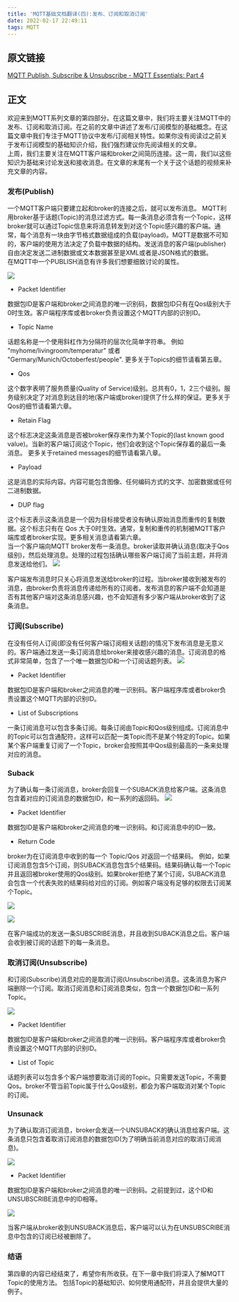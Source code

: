 ```yaml
---
title: 'MQTT基础文档翻译(四):发布、订阅和取消订阅'
date: 2022-02-17 22:49:11
tags: MQTT
---
```

## 原文链接
[MQTT Publish, Subscribe & Unsubscribe - MQTT Essentials: Part 4](https://www.hivemq.com/blog/mqtt-essentials-part-4-mqtt-publish-subscribe-unsubscribe/)
<!--more-->
## 正文
欢迎来到MQTT系列文章的第四部分。在这篇文章中，我们将主要关注MQTT中的发布、订阅和取消订阅。在之前的文章中讲述了发布/订阅模型的基础概念。在这篇文章中我们专注于MQTT协议中发布/订阅相关特性。如果你没有阅读过之前关于发布订阅模型的基础知识介绍，我们强烈建议你先阅读相关的文章。 <br/>
上周，我们主要关注在MQTT客户端和broker之间简历连接。这一周，我们以这些知识为基础来讨论发送和接收消息。在文章的末尾有一个关于这个话题的视频来补充文章的内容。

### 发布(Publish)

一个MQTT客户端只要建立起和broker的连接之后，就可以发布消息。 MQTT利用broker基于话题(Topic)的消息过滤方式。每一条消息必须含有一个Topic，这样broker就可以通过Topic信息来将消息转发到对这个Topic感兴趣的客户端。通常，每个消息有一块由字节格式数据组成的负载(payload)。MQTT是数据不可知的，客户端的使用方法决定了负载中数据的结构。发送消息的客户端(publisher)自由决定发送二进制数据或文本数据甚至是XML或者是JSON格式的数据。<br/>
在MQTT中一个PUBLISH消息有许多我们想要细致讨论的属性。

![](publish_packet.png)

- Packet Identifier

数据包ID是客户端和broker之间消息的唯一识别码，数据包ID只有在Qos级别大于0时生效。客户端程序库或者broker负责设置这个MQTT内部的识别ID。

- Topic Name

话题名称是一个使用斜杠作为分隔符的层次化简单字符串。 例如 "myhome/livingroom/temperatur" 或者 "Germary/Munich/Octoberfest/people". 更多关于Topics的细节请看第五章。

- Qos

这个数字表明了服务质量(Quality of Service)级别。总共有0，1，2三个级别。服务级别决定了对消息到达目的地(客户端或broker)提供了什么样的保证。更多关于Qos的细节请看第六章。

- Retain Flag

这个标志决定这条消息是否被broker保存来作为某个Topic的(last known good value)。当新的客户端订阅这个Topic，他们会收到这个Topic保存着的最后一条消息。 更多关于retained messages的细节请看第八章。

- Payload

这是消息的实际内容。内容可能包含图像、任何编码方式的文字、加密数据或任何二进制数据。

- DUP flag

这个标志表示这条消息是一个因为目标接受者没有确认原始消息而重传的复制数据。这个标志只有在 Qos 大于0时生效。通常，复制和重传的机制被MQTT客户端库或者broker实现。更多相关消息请看第六章。 <br/>
当一个客户端向MQTT broker发布一条消息。broker读取并确认消息(取决于Qos级别)，然后处理消息。处理的过程包括确认哪些客户端订阅了当前主题，并将消息发送给他们。
![](publish_flow.png)

客户端发布消息时只关心将消息发送给broker的过程。当broker接收到被发布的消息，由broker负责将消息传递给所有的订阅者。发布消息的客户端不会知道是否有其他客户端对这条消息感兴趣，也不会知道有多少客户端从broker收到了这条消息。

### 订阅(Subscribe)
在没有任何人订阅(即没有任何客户端订阅相关话题)的情况下发布消息是无意义的。客户端通过发送一条订阅消息给broker来接收感兴趣的消息。订阅消息的格式非常简单，包含了一个唯一数据包ID和一个订阅话题列表。
![](subscribe_packet.png)

- Packet Identifier

数据包ID是客户端和broker之间消息的唯一识别码。客户端程序库或者broker负责设置这个MQTT内部的识别ID。

- List of Subscriptions

一条订阅消息可以包含多条订阅。每条订阅由Topic和Qos级别组成。订阅消息中的Topic可以包含通配符，这样可以匹配一类Topic而不是某个特定的Topic。如果某个客户端重复订阅了一个Topic，broker会按照其中Qos级别最高的一条来处理对应的消息。

### Suback

为了确认每一条订阅消息，broker会回复一个SUBACK消息给客户端。这条消息包含着对应的订阅消息的数据包ID，和一系列的返回码。
![](suback_packet.png)

- Packet Identifier

数据包ID是客户端和broker之间消息的唯一识别码。和订阅消息中的ID一致。

- Return Code

broker为在订阅消息中收到的每一个 Topic/Qos 对返回一个结果码。 例如，如果订阅消息包含5个订阅，则SUBACK消息包含5个结果码。结果码确认每一个Topic并且返回被broker使用的Qos级别。如果broker拒绝了某个订阅，SUBACK消息会包含一个代表失败的结果码给对应的订阅。例如客户端没有足够的权限去订阅某个Topic。

![](return_code.png)

![](subscribe_flow.png)

在客户端成功的发送一条SUBSCRIBE消息，并且收到SUBACK消息之后。客户端会收到被订阅的话题下的每一条消息。

### 取消订阅(Unsubscribe)

和订阅(Subscribe)消息对应的是取消订阅(Unsubscribe)消息。这条消息为客户端删除一个订阅。取消订阅消息和订阅消息类似，包含一个数据包ID和一系列Topic。

![](unsubscribe_packet.png)

- Packet Identifier

数据包ID是客户端和broker之间消息的唯一识别码。客户端程序库或者broker负责设置这个MQTT内部的识别ID。

- List of Topic

话题列表可以包含多个客户端想要取消订阅的Topic。只需要发送Topic，不需要Qos。broker不管当前Topic属于什么Qos级别，都会为客户端取消对某个Topic的订阅。

### Unsunack

为了确认取消订阅消息，broker会发送一个UNSUBACK的确认消息给客户端。这条消息只包含着取消订阅消息的数据包ID(为了明确当前消息对应的取消订阅消息)。

![](unsuback_packet.png)

- Packet Identifier 

数据包ID是客户端和broker之间消息的唯一识别码。之前提到过，这个ID和UNSUBSCRIBE消息中的ID相等。

![](unsubscribe_flow.png)

当客户端从broker收到UNSUBACK消息后，客户端可以认为在UNSUBSCRIBE消息中包含的订阅已经被删除了。

### 结语

第四章的内容已经结束了，希望你有所收获。在下一章中我们将深入了解MQTT Topic的使用方法。 包括Topic的基础知识、如何使用通配符，并且会提供大量的例子。


